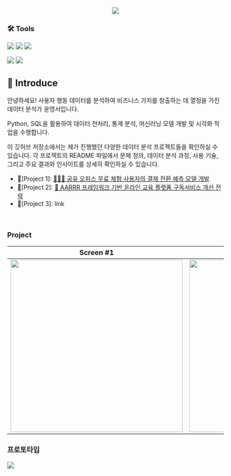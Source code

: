 <div align="center">

<!-- logo -->
<img src="https://capsule-render.vercel.app/api?type=waving&color=auto&height=300&section=header&text=Youngseo's%20Github&fontSize=73&animation=fadeIn&fontAlignY=38"/>

</div> 

### 🛠️ Tools

<img src="https://img.shields.io/badge/mysql-%234479A1.svg?&style=for-the-badge&logo=mysql&logoColor=white" /> <img src="https://img.shields.io/badge/python-%233776AB.svg?&style=for-the-badge&logo=python&logoColor=white" /> <img src="https://img.shields.io/badge/tableau-%23E97627.svg?&style=for-the-badge&logo=tableau&logoColor=white" />

<img src="https://img.shields.io/badge/github-%23181717.svg?&style=for-the-badge&logo=github&logoColor=white" /> <img src="https://img.shields.io/badge/notion-%23000000.svg?&style=for-the-badge&logo=notion&logoColor=white" />

## 📝 Introduce
안녕하세요! 사용자 행동 데이터를 분석하여 비즈니스 가치를 창출하는 데 열정을 가진 데이터 분석가 윤영서입니다.

Python, SQL을 활용하여 데이터 전처리, 통계 분석, 머신러닝 모델 개발 및 시각화 작업을 수행합니다.

이 깃허브 저장소에서는 제가 진행했던 다양한 데이터 분석 프로젝트들을 확인하실 수 있습니다.
각 프로젝트의 README 파일에서 문제 정의, 데이터 분석 과정, 사용 기술, 그리고 주요 결과와 인사이트를 상세히 확인하실 수 있습니다.

- 🚧[Project 1]: [👩🏻‍💻 공유 오피스 무료 체험 사용자의 결제 전환 예측 모델 개발](https://github.com/yyoungseo/project_01)
- 🚧[Project 2]: [🏫 AARRR 프레임워크 기반 온라인 교육 플랫폼 구독서비스 개선 전략](https://github.com/yyoungseo/project_02)
- 🚧[Project 3]: link

<br />

### Project
|Screen #1|Screen #2|
|:---:|:---:|
|<img src="https://user-images.githubusercontent.com/80824750/208456048-acbf44a8-cd71-4132-b35a-500047adbe1c.gif" width="400"/>|<img src="https://user-images.githubusercontent.com/80824750/208456234-fb5fe434-aa65-4d7a-b955-89098d5bbe0b.gif" width="400"/>|

### 프로토타입
<img src="https://user-images.githubusercontent.com/80824750/208454673-0449e49c-57c6-4a6b-86cf-66c5b1e623dc.png">

<br />
